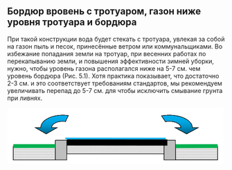 ## Бордюр вровень с тротуаром, газон ниже уровня тротуара и бордюра

При такой конструкции вода будет стекать с тротуара, увлекая за собой на газон пыль и песок, принесённые ветром или коммунальщиками. Во избежание попадания земли на тротуар, при весенних работах по перекапыванию земли, и повышения эффективности зимней уборки, нужно, чтобы уровень газона располагался ниже на 5-7 см. чем уровень бордюра (Рис. 5.1). Хотя практика показывает, что достаточно 2-3 см. и это соответствует требованиям стандартов, мы рекомендуем увеличивать перепад до 5-7 см. для чтобы исключить смывание грунта при ливнях.

![Правильно!](/image/fig2_1.png "Правильно!")
